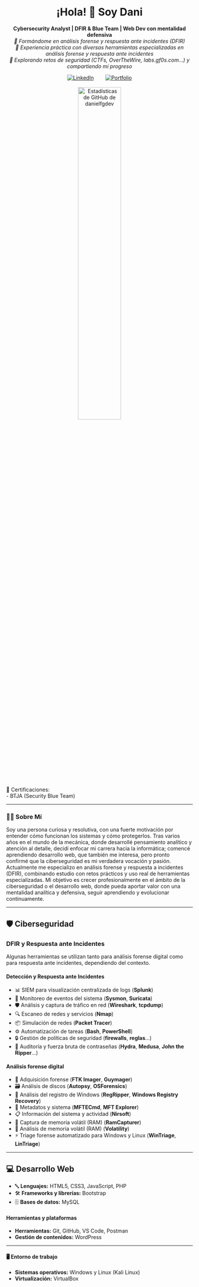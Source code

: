 <div align="center">

  <h1>¡Hola! 👋 Soy Dani</h1>
  
<strong>Cybersecurity Analyst | DFIR & Blue Team | Web Dev con mentalidad defensiva</strong><br>
 <em>📍 Formándome en análisis forense y respuesta ante incidentes (DFIR)</em><br>
 <em>🧰 Experiencia práctica con diversas herramientas especializadas en análisis forense y respuesta ante incidentes</em><br>
 <em>🚀 Explorando retos de seguridad (CTFs, OverTheWire, labs.gf0s.com...) y compartiendo mi progreso</em>

  <a href="https://www.linkedin.com/in/danielfgdev">
    <img alt="LinkedIn" src="https://img.shields.io/badge/LinkedIn-%230077B5.svg?style=for-the-badge&logo=linkedin&logoColor=white"></a>
&nbsp;&nbsp;&nbsp;&nbsp;&nbsp;&nbsp;
  <a href="https://danielfgdev.com/">
    <img alt="Portfolio" src="https://img.shields.io/badge/Portfolio-darkred?style=for-the-badge"></a>
  <br><br>

<!--
  <p>
    <img src="https://komarev.com/ghpvc/?username=danielfgdev&label=Visitas%20al%20Perfil&color=blueviolet&style=flat-square" alt="Contador de Visitas" />
  </p>
-->
</div>

<div align="center">
  <a href="https://github.com/danielfgdev">
    <img src="https://github-readme-stats.vercel.app/api?username=danielfgdev&show_icons=true&theme=tokyonight&rank_icon=github&count_private=true&include_all_commits=true&hide_border=true&border_radius=10" alt="Estadísticas de GitHub de danielfgdev" width="48%"/>
  </a>
</div>

<br>

<div class="certificacion-container">
  🏅 Certificaciones:<br>
  - BTJA (Security Blue Team)
</div>

---

### 👨‍💻 Sobre Mí

Soy una persona curiosa y resolutiva, con una fuerte motivación por entender cómo funcionan los sistemas y cómo protegerlos. Tras varios años en el mundo de la mecánica, donde desarrollé pensamiento analítico y atención al detalle, decidí enfocar mi carrera hacia la informática; comencé aprendiendo desarrollo web, que también me interesa, pero pronto confirmé que la ciberseguridad es mi verdadera vocación y pasión. Actualmente me especializo en análisis forense y respuesta a incidentes (DFIR), combinando estudio con retos prácticos y uso real de herramientas especializadas. Mi objetivo es crecer profesionalmente en el ámbito de la ciberseguridad o el desarrollo web, donde pueda aportar valor con una mentalidad analítica y defensiva, seguir aprendiendo y evolucionar continuamente.

---

<section>
  <h2>🛡️ Ciberseguridad</h2>

  <h3>DFIR y Respuesta ante Incidentes</h3>
  <p>Algunas herramientas se utilizan tanto para análisis forense digital como para respuesta ante incidentes, dependiendo del contexto.</p>

<h4>Detección y Respuesta ante Incidentes</h4>
  <ul>
    <li>📊 SIEM para visualización centralizada de logs (<strong>Splunk</strong>)</li>
    <li>🚨 Monitoreo de eventos del sistema (<strong>Sysmon</strong>, <strong>Suricata</strong>)</li>
    <li>🛡️ Análisis y captura de tráfico en red (<strong>Wireshark</strong>, <strong>tcpdump</strong>)</li>
    <li>🔍 Escaneo de redes y servicios (<strong>Nmap</strong>)</li>
    <li>📦 Simulación de redes (<strong>Packet Tracer</strong>)</li>
    <li>⚙️ Automatización de tareas (<strong>Bash</strong>, <strong>PowerShell</strong>)</li>
    <li>🔒 Gestión de políticas de seguridad (<strong>firewalls</strong>, <strong>reglas</strong>...)</li>
    <li>🔐 Auditoría y fuerza bruta de contraseñas (<strong>Hydra</strong>, <strong>Medusa</strong>, <strong>John the Ripper</strong>...)</li>
  </ul>

  <h4>Análisis forense digital</h4>
  <ul>
    <li>💾 Adquisición forense (<strong>FTK Imager</strong>, <strong>Guymager</strong>)</li>
    <li>🗃️ Análisis de discos (<strong>Autopsy</strong>, <strong>OSForensics</strong>)</li>
    <li>📂 Análisis del registro de Windows (<strong>RegRipper</strong>, <strong>Windows Registry Recovery</strong>)</li>
    <li>🔎 Metadatos y sistema (<strong>MFTECmd</strong>, <strong>MFT Explorer</strong>)</li>
    <li>📋 Información del sistema y actividad (<strong>Nirsoft</strong>)</li>
    <li>🧠 Captura de memoria volátil (RAM) (<strong>RamCapturer</strong>)</li>
    <li>🔬 Análisis de memoria volátil (RAM) (<strong>Volatility</strong>)</li>
    <li>⚡ Triage forense automatizado para Windows y Linux (<strong>WinTriage</strong>, <strong>LinTriage</strong>)</li>
  </ul>
</section>

---

<section>
  <h2>💻 Desarrollo Web</h2>
  <ul>
    <li>🔤 <strong>Lenguajes:</strong> HTML5, CSS3, JavaScript, PHP</li>
    <li>🛠️ <strong>Frameworks y librerías:</strong> Bootstrap</li>
    <li>🗄️ <strong>Bases de datos:</strong> MySQL</li>
  </ul>
  <h4>Herramientas y plataformas</h4>
  <ul>
    <li><strong>Herramientas:</strong> Git, GitHub, VS Code, Postman</li>
    <li><strong>Gestión de contenidos:</strong> WordPress</li>
  </ul>
</section>

---

<section>
  <h4>🖥️ Entorno de trabajo</h4>
  <ul>
    <li><strong>Sistemas operativos:</strong> Windows y Linux (Kali Linux)</li>
    <li><strong>Virtualización:</strong> VirtualBox</li>
  </ul>
</section>


<!--
**danielfgdev/danielfgdev** is a ✨ _special_ ✨ repository because its `README.md` (this file) appears on your GitHub profile.

Here are some ideas to get you started:

- 🔭 I’m currently working on ...
- 🌱 I’m currently learning ...
- 👯 I’m looking to collaborate on ...
- 🤔 I’m looking for help with ...
- 💬 Ask me about ...
- 📫 How to reach me: ...
- 😄 Pronouns: ...
- ⚡ Fun fact: ...
-->
